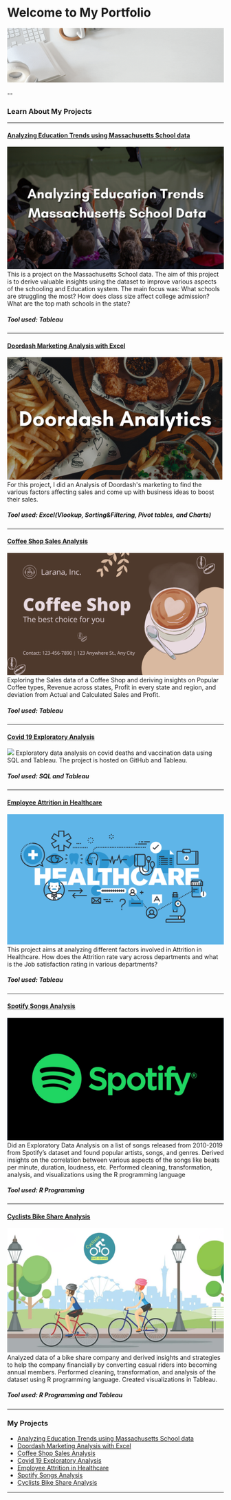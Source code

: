 # Welcome to My Portfolio
[<img src="images/Janani Teklur Srinivasa.gif?raw=true"/>](www.linkedin.com/in/janani-teklur-srinivasa)

--




### Learn About My Projects

---

#### [Analyzing Education Trends using Massachusetts School data](https://www.linkedin.com/pulse/from-data-points-discoveries-massachusetts-schooling-janani/)
[<img src="images/Massachusetts_cover_image.png?raw=true"/>](https://www.linkedin.com/pulse/from-data-points-discoveries-massachusetts-schooling-janani/)
This is a project on the Massachusetts School data. The aim of this project is to derive valuable insights using the dataset to improve various aspects of the schooling and Education system. The main focus was: 
What schools are struggling the most?
How does class size affect college admission?
What are the top math schools in the state?
##### Tool used: Tableau

---

#### [Doordash Marketing Analysis with Excel](https://www.linkedin.com/pulse/dashing-data-unveiling-doordashs-delicious-secrets-teklur-srinivasa/)
[<img src="images/Doordash Cover Image.png?raw=true"/>](https://www.linkedin.com/pulse/dashing-data-unveiling-doordashs-delicious-secrets-teklur-srinivasa/)
For this project, I did an Analysis of Doordash's marketing to find the various factors affecting sales and come up with business ideas to boost their sales.
##### Tool used: Excel(Vlookup, Sorting&Filtering, Pivot tables, and Charts)



---


#### [Coffee Shop Sales Analysis](https://medium.com/@jananibalaji20/coffee-sales-analysis-ae9da514fb30)
[<img src="images/Coffee Shop.png?raw=true"/>](https://medium.com/@jananibalaji20/coffee-sales-analysis-ae9da514fb30)
Exploring the Sales data of a Coffee Shop and deriving insights on Popular Coffee types, Revenue across states, Profit in every state and region, and deviation from Actual and Calculated Sales and Profit.
##### Tool used: Tableau

---

#### [Covid 19 Exploratory Analysis](https://github.com/JananiTeklurSrinivasa/SQL-PortfolioProjects/blob/main/SQLCovidprojectqueries.sql)
[<img src="images/Covid19_thumbnail?raw=true"/>](https://github.com/JananiTeklurSrinivasa/SQL-PortfolioProjects/blob/main/SQLCovidprojectqueries.sql)
Exploratory data analysis on covid deaths and vaccination data using SQL and Tableau. The project is hosted on GitHub and Tableau.
##### Tool used: SQL and Tableau

---

#### [Employee Attrition in Healthcare](https://medium.com/@jananibalaji20/employee-attrition-in-healthcare-eda-5c436b8fe966)
[<img src="images/Healthcare Attrition cover.jpg?raw=true"/>](https://medium.com/@jananibalaji20/employee-attrition-in-healthcare-eda-5c436b8fe966)
This project aims at analyzing different factors involved in Attrition in Healthcare. How does the Attrition rate vary across departments and what is the Job satisfaction rating in various departments?
##### Tool used: Tableau

---

#### [Spotify Songs Analysis](https://medium.com/@jananibalaji20/spotify-data-analysis-eda-b585970d8bd2)
[<img src="images/Spotify_cover_image.jpg?raw=true"/>](https://medium.com/@jananibalaji20/spotify-data-analysis-eda-b585970d8bd2)
Did an Exploratory Data Analysis on a list of songs released from 2010-2019 from Spotify’s dataset and found popular artists, songs, and genres. Derived insights on the correlation between various aspects of the songs like beats per minute, duration, loudness, etc.
Performed cleaning, transformation, analysis, and visualizations using the R programming language
##### Tool used: R Programming


---

#### [Cyclists Bike Share Analysis](https://medium.com/@jananibalaji20/google-capstone-project-cyclistic-bike-share-analysis-d18dacbcde94)
[<img src="images/Cyclist Bike share.png?raw=true"/>](https://medium.com/@jananibalaji20/google-capstone-project-cyclistic-bike-share-analysis-d18dacbcde94)
Analyzed data of a bike share company and derived insights and strategies to help the company financially by converting casual riders into becoming annual members. 
Performed cleaning, transformation, and analysis of the dataset using R programming language.
Created visualizations in Tableau.
##### Tool used: R Programming and Tableau








---
### My Projects
- [Analyzing Education Trends using Massachusetts School data](https://www.linkedin.com/pulse/from-data-points-discoveries-massachusetts-schooling-janani/)
- [Doordash Marketing Analysis with Excel](https://www.linkedin.com/pulse/dashing-data-unveiling-doordashs-delicious-secrets-teklur-srinivasa/)
- [Coffee Shop Sales Analysis](https://medium.com/@jananibalaji20/coffee-sales-analysis-ae9da514fb30)
- [Covid 19 Exploratory Analysis](https://github.com/JananiTeklurSrinivasa/SQL-PortfolioProjects/blob/main/SQLCovidprojectqueries.sql)
- [Employee Attrition in Healthcare](https://medium.com/@jananibalaji20/employee-attrition-in-healthcare-eda-5c436b8fe966)
- [Spotify Songs Analysis](https://medium.com/@jananibalaji20/spotify-data-analysis-eda-b585970d8bd2)
- [Cyclists Bike Share Analysis](https://medium.com/@jananibalaji20/google-capstone-project-cyclistic-bike-share-analysis-d18dacbcde94)

---




